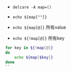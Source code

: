 
+ `delcare -A map=()`

+ `echo ${map[""]}`

+ `echo ${map[@]}` 所有value

+ `echo ${!map[@]}` 所有key

```sh
for key in ${!map[@]}
do
    echo ${map[$key]}
done
``